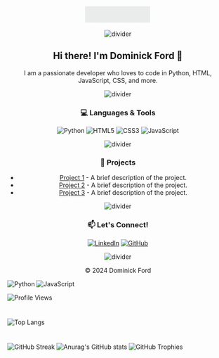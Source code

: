 <!-- Centered GIF or Image -->
<p align="center">
  <img src="https://raw.githubusercontent.com/domlf/domlf/main/Animation%20-%201723314094284.gif" alt="Dominick Ford's Animation" />
</p>

<!-- Fancy Divider -->
<p align="center">
  <img src="https://user-images.githubusercontent.com/67447840/201658100-722c0075-4f42-49a8-910b-f3c55d7d79dc.png" alt="divider" />
</p>

<!-- Introduction -->
<h2 align="center">Hi there! I'm Dominick Ford 👋</h2>
<p align="center">
  I am a passionate developer who loves to code in Python, HTML, JavaScript, CSS, and more.
</p>

<!-- Another Divider -->
<p align="center">
  <img src="https://user-images.githubusercontent.com/67447840/201658100-722c0075-4f42-49a8-910b-f3c55d7d79dc.png" alt="divider" />
</p>

<!-- Programming Languages -->
<h3 align="center">💻 Languages & Tools</h3>
<p align="center">
  <img src="https://img.shields.io/badge/Python-3776AB?style=for-the-badge&logo=python&logoColor=white" alt="Python" />
  <img src="https://img.shields.io/badge/HTML5-E34F26?style=for-the-badge&logo=html5&logoColor=white" alt="HTML5" />
  <img src="https://img.shields.io/badge/CSS3-1572B6?style=for-the-badge&logo=css3&logoColor=white" alt="CSS3" />
  <img src="https://img.shields.io/badge/JavaScript-F7DF1E?style=for-the-badge&logo=javascript&logoColor=black" alt="JavaScript" />
  <!-- Add more badges as needed -->
</p>

<!-- Divider -->
<p align="center">
  <img src="https://user-images.githubusercontent.com/67447840/201658100-722c0075-4f42-49a8-910b-f3c55d7d79dc.png" alt="divider" />
</p>

<!-- Projects Section -->
<h3 align="center">🔧 Projects</h3>
<ul align="center">
  <li><a href="https://github.com/your-username/project-1">Project 1</a> - A brief description of the project.</li>
  <li><a href="https://github.com/your-username/project-2">Project 2</a> - A brief description of the project.</li>
  <li><a href="https://github.com/your-username/project-3">Project 3</a> - A brief description of the project.</li>
</ul>

<!-- Divider -->
<p align="center">
  <img src="https://user-images.githubusercontent.com/67447840/201658100-722c0075-4f42-49a8-910b-f3c55d7d79dc.png" alt="divider" />
</p>

<!-- Contact -->
<h3 align="center">📫 Let's Connect!</h3>
<p align="center">
  <a href="https://www.linkedin.com/in/your-profile"><img src="https://img.shields.io/badge/LinkedIn-0077B5?style=for-the-badge&logo=linkedin&logoColor=white" alt="LinkedIn"></a>
  <a href="https://github.com/your-username"><img src="https://img.shields.io/badge/GitHub-181717?style=for-the-badge&logo=github&logoColor=white" alt="GitHub"></a>
  <!-- Add more social links as needed -->
</p>

<!-- Final Divider -->
<p align="center">
  <img src="https://user-images.githubusercontent.com/67447840/201658100-722c0075-4f42-49a8-910b-f3c55d7d79dc.png" alt="divider" />
</p>

<!-- Footer -->
<p align="center">© 2024 Dominick Ford</p>




![Python](https://img.shields.io/badge/-Python-333?style=flat&logo=python)
![JavaScript](https://img.shields.io/badge/-JavaScript-333?style=flat&logo=javascript)





![Profile Views](https://komarev.com/ghpvc/?username=domlf&color=blueviolet)


#

![Top Langs](https://github-readme-stats.vercel.app/api/top-langs/?username=domlf&layout=compact)

#
![GitHub Streak](https://streak-stats.demolab.com/?user=domlf&theme=radical)
![Anurag's GitHub stats](https://github-readme-stats.vercel.app/api?username=domlf&show_icons=true&bg_color=00000000)
![GitHub Trophies](https://github-profile-trophy.vercel.app/?username=domlf&theme=dracula)
